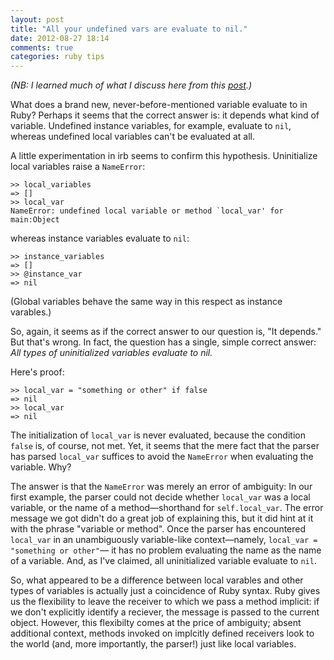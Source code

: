 ```yaml
---
layout: post
title: "All your undefined vars are evaluate to nil."
date: 2012-08-27 18:14
comments: true
categories: ruby tips
---
```


*(NB: I learned much of what I discuss here from this [post](http://stackoverflow.com/a/4023224/882025).)*

What does a brand new, never-before-mentioned variable evaluate to in Ruby?
Perhaps it seems that the correct answer is: it depends what kind of variable.
Undefined instance variables, for example, evaluate to `nil`, whereas undefined local variables can't be evaluated at all.

<!-- more -->

A little experimentation in irb seems to confirm this hypothesis.
Uninitialize local variables raise a `NameError`:

```
>> local_variables
=> []
>> local_var
NameError: undefined local variable or method `local_var' for main:Object
```
whereas instance variables evaluate to `nil`:

```
>> instance_variables
=> []
>> @instance_var
=> nil
```

(Global variables behave the same way in this respect as instance varables.)

So, again, it seems as if the correct answer to our question is, "It depends."
But that's wrong.
In fact, the question has a single, simple correct answer:
*All types of uninitialized variables evaluate to nil.*

Here's proof:

```
>> local_var = "something or other" if false
=> nil
>> local_var
=> nil
```

The initialization of `local_var` is never evaluated, because the condition `false` is, of course, not met.
Yet, it seems that the mere fact that the parser has parsed `local_var` suffices to avoid the `NameError` when evaluating the variable.
Why?

The answer is that the `NameError` was merely an error of ambiguity:
In our first example, the parser could not decide whether `local_var` was a local variable, or the name of a method—shorthand for `self.local_var`.
The error message we got didn't do a great job of explaining this, but it did hint at it with the phrase "variable or method".
Once the parser has encountered `local_var` in an unambiguously variable-like context—namely, `local_var = "something or other"`— it has no problem evaluating the name as the name of a variable.
And, as I've claimed, all uninitialized variable evaluate to `nil`.

So, what appeared to be a difference between local varables and other types of variables is actually just a coincidence of Ruby syntax.
Ruby gives us the flexibility to leave the receiver to which we pass a method implicit:
if we don't explicitly identify a reciever, the message is passed to the current object.
However, this flexibilty comes at the price of ambiguity;
absent additional context, methods invoked on implcitly defined receivers look to the world (and, more importantly, the parser!) just like local variables.
